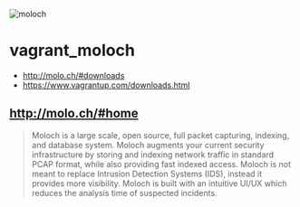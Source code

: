 ![moloch](http://molo.ch/moloch_2x2.png)

# vagrant_moloch

* http://molo.ch/#downloads
* https://www.vagrantup.com/downloads.html

## http://molo.ch/#home

>  Moloch is a large scale, open source, full packet capturing, indexing, and database system.
> Moloch augments your current security infrastructure by storing and indexing network traffic in standard PCAP format, while also providing fast indexed access. Moloch is not meant to replace Intrusion Detection Systems (IDS), instead it provides more visibility. Moloch is built with an intuitive UI/UX which reduces the analysis time of suspected incidents.
